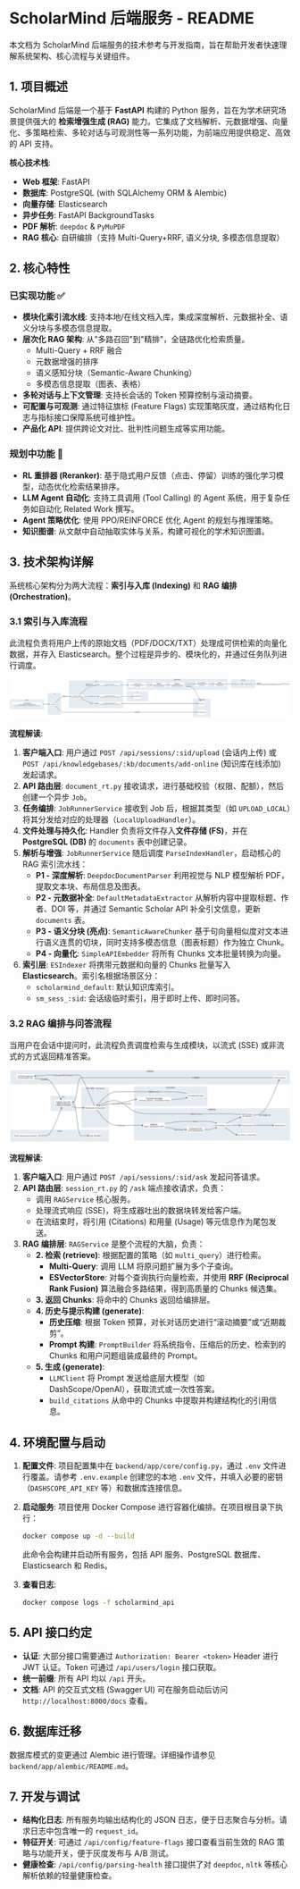 # ScholarMind 后端服务 - README

本文档为 ScholarMind 后端服务的技术参考与开发指南，旨在帮助开发者快速理解系统架构、核心流程与关键组件。

## 1. 项目概述

ScholarMind 后端是一个基于 **FastAPI** 构建的 Python 服务，旨在为学术研究场景提供强大的 **检索增强生成 (RAG)** 能力。它集成了文档解析、元数据增强、向量化、多策略检索、多轮对话与可观测性等一系列功能，为前端应用提供稳定、高效的 API 支持。

**核心技术栈**:
- **Web 框架**: FastAPI
- **数据库**: PostgreSQL (with SQLAlchemy ORM & Alembic)
- **向量存储**: Elasticsearch
- **异步任务**: FastAPI BackgroundTasks
- **PDF 解析**: `deepdoc` & `PyMuPDF`
- **RAG 核心**: 自研编排（支持 Multi-Query+RRF, 语义分块, 多模态信息提取）

## 2. 核心特性

### 已实现功能 ✅

- **模块化索引流水线**: 支持本地/在线文档入库，集成深度解析、元数据补全、语义分块与多模态信息提取。
- **层次化 RAG 架构**: 从"多路召回"到"精排"，全链路优化检索质量。
  - Multi-Query + RRF 融合
  - 元数据增强的排序
  - 语义感知分块（Semantic-Aware Chunking）
  - 多模态信息提取（图表、表格）
- **多轮对话与上下文管理**: 支持长会话的 Token 预算控制与滚动摘要。
- **可配置与可观测**: 通过特征旗标 (Feature Flags) 实现策略灰度，通过结构化日志与指标接口保障系统可维护性。
- **产品化 API**: 提供跨论文对比、批判性问题生成等实用功能。

### 规划中功能 🚧

- **RL 重排器 (Reranker)**: 基于隐式用户反馈（点击、停留）训练的强化学习模型，动态优化检索结果排序。
- **LLM Agent 自动化**: 支持工具调用 (Tool Calling) 的 Agent 系统，用于复杂任务如自动化 Related Work 撰写。
- **Agent 策略优化**: 使用 PPO/REINFORCE 优化 Agent 的规划与推理策略。
- **知识图谱**: 从文献中自动抽取实体与关系，构建可视化的学术知识图谱。

## 3. 技术架构详解

系统核心架构分为两大流程：**索引与入库 (Indexing)** 和 **RAG 编排 (Orchestration)**。

### 3.1 索引与入库流程

此流程负责将用户上传的原始文档（PDF/DOCX/TXT）处理成可供检索的向量化数据，并存入 Elasticsearch。整个过程是异步的、模块化的，并通过任务队列进行调度。

![索引建库流程图](索引建库.svg)

**流程解读**:
1.  **客户端入口**: 用户通过 `POST /api/sessions/:sid/upload` (会话内上传) 或 `POST /api/knowledgebases/:kb/documents/add-online` (知识库在线添加) 发起请求。
2.  **API 路由层**: `document_rt.py` 接收请求，进行基础校验（权限、配额），然后创建一个异步 `Job`。
3.  **任务编排**: `JobRunnerService` 接收到 Job 后，根据其类型（如 `UPLOAD_LOCAL`）将其分发给对应的处理器（`LocalUploadHandler`）。
4.  **文件处理与持久化**: Handler 负责将文件存入**文件存储 (FS)**，并在 **PostgreSQL (DB)** 的 `documents` 表中创建记录。
5.  **解析与增强**: `JobRunnerService` 随后调度 `ParseIndexHandler`，启动核心的 RAG 索引流水线：
    *   **P1 - 深度解析**: `DeepdocDocumentParser` 利用视觉与 NLP 模型解析 PDF，提取文本块、布局信息及图表。
    *   **P2 - 元数据补全**: `DefaultMetadataExtractor` 从解析内容中提取标题、作者、DOI 等，并通过 Semantic Scholar API 补全引文信息，更新 `documents` 表。
    *   **P3 - 语义分块 (亮点)**: `SemanticAwareChunker` 基于句向量相似度对文本进行语义连贯的切块，同时支持多模态信息（图表标题）作为独立 Chunk。
    *   **P4 - 向量化**: `SimpleAPIEmbedder` 将所有 Chunks 文本批量转换为向量。
6.  **索引层**: `ESIndexer` 将携带元数据和向量的 Chunks 批量写入 **Elasticsearch**。索引名根据场景区分：
    *   `scholarmind_default`: 默认知识库索引。
    *   `sm_sess_:sid`: 会话级临时索引，用于即时上传、即时问答。

### 3.2 RAG 编排与问答流程

当用户在会话中提问时，此流程负责调度检索与生成模块，以流式 (SSE) 或非流式的方式返回精准答案。

![RAG编排流程图](RAG编排.svg)

**流程解读**:
1.  **客户端入口**: 用户通过 `POST /api/sessions/:sid/ask` 发起问答请求。
2.  **API 路由层**: `session_rt.py` 的 `/ask` 端点接收请求，负责：
    *   调用 `RAGService` 核心服务。
    *   处理流式响应 (SSE)，将生成器吐出的数据块转发给客户端。
    *   在流结束时，将引用 (Citations) 和用量 (Usage) 等元信息作为尾包发送。
3.  **RAG 编排层**: `RAGService` 是整个流程的大脑，负责：
    *   **2. 检索 (retrieve)**: 根据配置的策略（如 `multi_query`）进行检索。
        *   **Multi-Query**: 调用 LLM 将原问题扩展为多个子查询。
        *   **ESVectorStore**: 对每个查询执行向量检索，并使用 **RRF (Reciprocal Rank Fusion)** 算法融合多路结果，得到高质量的 Chunks 候选集。
    *   **3. 返回 Chunks**: 将命中的 Chunks 返回给编排层。
    *   **4. 历史与提示构建 (generate)**:
        *   **历史压缩**: 根据 Token 预算，对长对话历史进行“滚动摘要”或“近期裁剪”。
        *   **Prompt 构建**: `PromptBuilder` 将系统指令、压缩后的历史、检索到的 Chunks 和用户问题组装成最终的 Prompt。
    *   **5. 生成 (generate)**:
        *   `LLMClient` 将 Prompt 发送给底层大模型（如 DashScope/OpenAI），获取流式或一次性答案。
        *   `build_citations` 从命中的 Chunks 中提取并构建结构化的引用信息。

## 4. 环境配置与启动

1.  **配置文件**: 项目配置集中在 `backend/app/core/config.py`，通过 `.env` 文件进行覆盖。请参考 `.env.example` 创建您的本地 `.env` 文件，并填入必要的密钥（`DASHSCOPE_API_KEY` 等）和数据库连接信息。

2.  **启动服务**: 项目使用 Docker Compose 进行容器化编排。在项目根目录下执行：
    ```bash
    docker compose up -d --build
    ```
    此命令会构建并启动所有服务，包括 API 服务、PostgreSQL 数据库、Elasticsearch 和 Redis。

3.  **查看日志**:
    ```bash
    docker compose logs -f scholarmind_api
    ```

## 5. API 接口约定

- **认证**: 大部分接口需要通过 `Authorization: Bearer <token>` Header 进行 JWT 认证。Token 可通过 `/api/users/login` 接口获取。
- **统一前缀**: 所有 API 均以 `/api` 开头。
- **文档**: API 的交互式文档 (Swagger UI) 可在服务启动后访问 `http://localhost:8000/docs` 查看。

## 6. 数据库迁移

数据库模式的变更通过 Alembic 进行管理。详细操作请参见 `backend/app/alembic/README.md`。

## 7. 开发与调试

- **结构化日志**: 所有服务均输出结构化的 JSON 日志，便于日志聚合与分析。请求日志中包含唯一的 `request_id`。
- **特征开关**: 可通过 `/api/config/feature-flags` 接口查看当前生效的 RAG 策略与功能开关，便于灰度发布与 A/B 测试。
- **健康检查**: `/api/config/parsing-health` 接口提供了对 `deepdoc`, `nltk` 等核心解析依赖的轻量健康检查。
